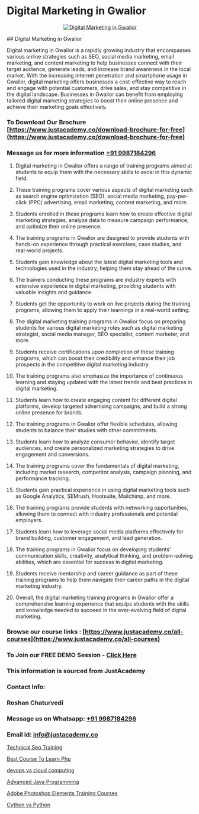 # Digital Marketing in Gwalior

<p align="center">
  <a href="https://justacademy.co/course-detail/digital-marketing">
    <img src="https://justacademy.co/storage2/course_image/1676636720_course_image.webp" alt="Digital Marketing in Gwalior">
  </a>
</p>
## Digital Marketing in Gwalior

Digital marketing in Gwalior is a rapidly growing industry that encompasses various online strategies such as SEO, social media marketing, email marketing, and content marketing to help businesses connect with their target audience, generate leads, and increase brand awareness in the local market. With the increasing internet penetration and smartphone usage in Gwalior, digital marketing offers businesses a cost-effective way to reach and engage with potential customers, drive sales, and stay competitive in the digital landscape. Businesses in Gwalior can benefit from employing tailored digital marketing strategies to boost their online presence and achieve their marketing goals effectively.
### To Download Our Brochure [https://www.justacademy.co/download-brochure-for-free](https://www.justacademy.co/download-brochure-for-free)
### Message us for more information [+91 9987184296](https://api.whatsapp.com/send?phone=919987184296)
1) Digital marketing in Gwalior offers a range of training programs aimed at students to equip them with the necessary skills to excel in this dynamic field.

2) These training programs cover various aspects of digital marketing such as search engine optimization (SEO), social media marketing, pay-per-click (PPC) advertising, email marketing, content marketing, and more.

3) Students enrolled in these programs learn how to create effective digital marketing strategies, analyze data to measure campaign performance, and optimize their online presence.

4) The training programs in Gwalior are designed to provide students with hands-on experience through practical exercises, case studies, and real-world projects.

5) Students gain knowledge about the latest digital marketing tools and technologies used in the industry, helping them stay ahead of the curve.

6) The trainers conducting these programs are industry experts with extensive experience in digital marketing, providing students with valuable insights and guidance.

7) Students get the opportunity to work on live projects during the training programs, allowing them to apply their learnings in a real-world setting.

8) The digital marketing training programs in Gwalior focus on preparing students for various digital marketing roles such as digital marketing strategist, social media manager, SEO specialist, content marketer, and more.

9) Students receive certifications upon completion of these training programs, which can boost their credibility and enhance their job prospects in the competitive digital marketing industry.

10) The training programs also emphasize the importance of continuous learning and staying updated with the latest trends and best practices in digital marketing.

11) Students learn how to create engaging content for different digital platforms, develop targeted advertising campaigns, and build a strong online presence for brands.

12) The training programs in Gwalior offer flexible schedules, allowing students to balance their studies with other commitments.

13) Students learn how to analyze consumer behavior, identify target audiences, and create personalized marketing strategies to drive engagement and conversions.

14) The training programs cover the fundamentals of digital marketing, including market research, competitor analysis, campaign planning, and performance tracking.

15) Students gain practical experience in using digital marketing tools such as Google Analytics, SEMrush, Hootsuite, Mailchimp, and more.

16) The training programs provide students with networking opportunities, allowing them to connect with industry professionals and potential employers.

17) Students learn how to leverage social media platforms effectively for brand building, customer engagement, and lead generation.

18) The training programs in Gwalior focus on developing students' communication skills, creativity, analytical thinking, and problem-solving abilities, which are essential for success in digital marketing.

19) Students receive mentorship and career guidance as part of these training programs to help them navigate their career paths in the digital marketing industry.

20) Overall, the digital marketing training programs in Gwalior offer a comprehensive learning experience that equips students with the skills and knowledge needed to succeed in the ever-evolving field of digital marketing.

### Browse our course links : [https://www.justacademy.co/all-courses](https://www.justacademy.co/all-courses) 
### To Join our FREE DEMO Session - [Click Here](https://www.justacademy.co/register-for-course-demo)


### This information is sourced from JustAcademy
### Contact Info:
### Roshan Chaturvedi
### Message us on Whatsapp: [+91 9987184296](https://api.whatsapp.com/send?phone=919987184296)
### Email id: [info@justacademy.co](mailto:info@justacademy.co)
                
[Technical Seo Training](https://www.linkedin.com/pulse/technical-seo-training-justacademy-cupertino-kckgc?trackingId=jE51ms2d5D6VuLYS1YzmSQ%3D%3D&lipi=urn%3Ali%3Apage%3Ad_flagship3_company_admin%3BgBhGnALRQwW8mE6l8mJTTg%3D%3D)

[Best Course To Learn Php](https://www.linkedin.com/pulse/best-course-learn-php-justacademy-bay-area-spumc?trackingId=6kPtnvZoqZdicfn%2BZhbxww%3D%3D&lipi=urn%3Ali%3Apage%3Ad_flagship3_company_admin%3BF16vFVlwTBq9N188C2SLQg%3D%3D)

[devops vs cloud computing](https://medium.com/@negishivu99/devops-vs-cloud-computing-71b686203d86)

[Advanced Java Programming](https://medium.com/@justacademytraining/advanced-java-programming-43f2468b0313)

[Adobe Photoshop Elements Training Courses](https://justacademyin.github.io/justacademy/adobe-photoshop-elements-training-courses)

[Cython vs Python](https://justacademyin.github.io/justacademy/cython-vs-python)

